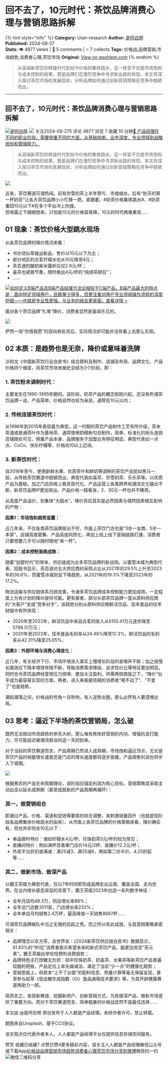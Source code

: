 # 回不去了，10元时代：茶饮品牌消费心理与营销思路拆解
{% hint style="info" %}
**Category:** User-research
**Author:** [是阿白呀](https://www.woshipm.com/u/313634)
**Published:** 2024-08-27  
**Stats:** 👁️ 4877 views | 💬 5 comments | ⭐ 7 collects
**Tags:** 价格战,品牌营销,市场趋势,消费者心理,茶饮市场
**Original:** [View on woshipm.com](https://www.woshipm.com/user-research/6104711.html)
{% endhint %}
> 从高端新茶饮的辉煌时代到如今价格的集体跳水，这一转变不仅是市场饱和与成本控制的结果，更是品牌们在激烈竞争中寻求新出路的体现。本文将深入探讨茶饮市场的发展现状，分析品牌如何通过创新营销策略在竞争中脱颖而出。

---

## 回不去了，10元时代：茶饮品牌消费心理与营销思路拆解

[![](https://static.woshipm.com/APP_U_202206_20220616115008_3303.jpeg?imageView2/1/w/72/h/72/q/100)](https://www.woshipm.com/u/313634)[是阿白呀](https://www.woshipm.com/u/313634) ![](https://static.woshipm.com/tag/1101_1@2x.png) 关注2024-08-275 评论 4877 浏览 7 收藏 10 分钟[🔗 产品经理在不同的职业阶段，需要侧重不同的方面，从基础技能、业务深度、专业领域到战略规划和管理能力。](https://ke.qidianla.com/courses/90pm)

> 从高端新茶饮的辉煌时代到如今价格的集体跳水，这一转变不仅是市场饱和与成本控制的结果，更是品牌们在激烈竞争中寻求新出路的体现。本文将深入探讨茶饮市场的发展现状，分析品牌如何通过创新营销策略在竞争中脱颖而出。

![](https://image.woshipm.com/2023/04/13/a14890d2-d9e9-11ed-889f-00163e0b5ff3.jpg)

近来，茶饮赛道可谓热闹。前有奈雪的茶上半年预亏、市值缩水，后有“秋天的第一杯奶茶“让各大茶饮品牌小小忙碌一把。紧跟着，#奶茶价格集体跳水#、#奶茶重回10元以下#在多个平台冲上热搜。  
但喧嚣之下细细想来，只怕是10元的价格容易降，10元的时代再难重现……

## 01 现象：茶饮价格大型跳水现场

从各茶饮品牌的降价情况来看：

*   书亦烧仙草推出新品，售价以10元以下为主；
*   部分地区的古茗柠檬水也从10元降至4元；
*   茶百道的酸奶紫米露折后仅2.9元/杯；
*   喜茶也紧跟节奏，限时推出4元/杯的“纯绿茶妍后”；
*   ……

[![](https://image.woshipm.com/2023/08/02/72b77e4e-30e3-11ee-88e7-00163e0b5ff3.png)如何定义B端产品及B端产品经理方法论相较于C端产品，B端产品最大的特点是：面向特定领域用户，且数量少得多，但更注重对用户专业领域操作流程的深度挖掘——也就是专业性更强，与业务的结合更紧密。查看详情 >](https://ke.qidianla.com/courses/bcpm)

面对各个茶饮品牌“扎堆“降价，消费者显然是喜闻乐见的。

![](https://image.woshipm.com/2024/08/27/40023496-6416-11ef-a08b-00163e0b5ff3.png)

俨然一场“你情我愿”的双向奔赴背后，实际情况却可能并没有看上去那么乐观。

## 02 本质：是趋势也是无奈，降价或意味着洗牌

沙利文《中国新茶饮行业白皮书》结合原料及制作、店铺及布局、品牌文化、产品价格四个维度，将茶饮市场发展史总结为3个阶段，即：

### 1\. 茶饮粉末调制时代：

主要发生在1990-1995年期间。该阶段，奶茶产品的概念刚刚兴起，还没有所谓茶饮品牌一说，产品简单、价格自然也较为亲民，通常在10元以内；

### 2\. 传统连锁茶饮时代：

从1996年到2015年表现最为典型。这一时期的茶饮产品制作工艺有所升级，茶末茶渣或普通茶叶作为基地茶、通常使用奶精粉勾兑制作。简单、标准化的街头连锁店铺随处可见，侧重产品本身、品牌服务于加盟业务特征明显，典型代表如一点点、CoCo、快乐柠檬等，价格向10以上迈进。

### 3\. 新茶饮时代：

自2016年至今，使用新鲜水果、优质茶叶和鲜奶等调制的茶饮产品犹如黑马一般，从传统茶饮赛道中脱颖而出，典型代表如喜茶、奈雪的茶、乐乐茶等。以优质产品为基础，加之门店风格上极具现代化、产品运营上各类跨界和潮流文化输出不断，新茶饮品牌IP更加突出、产品价格一路看涨，2、30元一杯也并不稀奇。

从高度产品溢价，到集体“大跳水”，降价背后其实是必然因素与偶然因素相互影响的产物：

**因素1：市场饱和趋势显露：**

近几年来，不仅各类茶饮品牌层出不穷，市面上茶饮门店也是“3步一友商、5步一本家”。店铺高度密集、产品高度同质化，再加上线上线下营销链路打通，消费者只要想要几乎可以随时随地“来一杯”。

**因素2：成本控制渐趋成熟：**

随着“加盟时代”的带来，供应链成为众多茶饮品牌的新战场。以蜜雪冰城为典型代表，招股书显示，茶百道对五大供应商的采购占比从2021年的29.5%上升至2023年的36.6%，而蜜雪冰城则呈下降趋势，从2021年的19.3%下降至2023年的17.2%。

物流运输与供应链体系日趋完善，令诸多茶饮品牌成本控制能力更加成熟，一定程度上为有计划的降价提供可能。更有甚者，部分头部茶饮品牌一度从原料供应商的“大客户”变成“竞争对手”，该趋势分别从原料供应商鲜活饮品、佳禾食品的往年财报中有所体现：

*   2020年至2022年，鲜活饮品中来自古茗的收入从8155.41万元逐步降至5788.51万元；
*   2020年至2022年，佳禾食品毛利率从24.46%降至12.3%，鲜活饮品的毛利率从42.31%降至25.05%。

**因素3：外部环境与消费心理变化：**

近几年，有关经济下行、市场环境进入事实上慢增长阶段的哀嚎声不断；加之疫情长尾效应下降本增效举措不断，导致消费需求降级、追求性价比等特征更加明显。同时也令茶饮品牌经营侧压力倍增、更加关注盈利。供需两侧周旋之下，“降价”似乎成为最容易实现的方案。再者，进入审美疲劳期的消费者“喝不动了”、“不爱了”也是趋势。

潮起潮落之间，价格战的号角一旦吹响，有人逆势出圈，那么必然有人要遗憾出局。

## 03 思考：逼近下半场的茶饮营销局，怎么破

既然无法撼动市场趋势的参天大树，那么唯有修炼好营销的内功、增强抗击打能力、尽可能延迟被潮流吞没的这一天的到来。

对于当前的茶饮赛道而言，产品周期已然进入成熟期，市场饱和逼近顶点，无论是茶饮产品的销量增长速度还是门店的增长速度都将逐步放缓，产品销售利润也将步入下坡期。

![](https://image.woshipm.com/2024/08/27/4781cef6-6417-11ef-b6b8-00163e0b5ff3.jpg)

根据弗农的产品生命周期理论，该阶段应锚定利润为核心目标，营销策略宜采取主动出击以延长成熟期（甚至成就新的产品周期再循环）：

### 其一，做营销组合

即通过产品、价格、渠道和促效等要素的综合调整，来刺激销量回升（也就是现阶段各品牌集体价格跳水的由来）。从市面上各茶饮品牌的价格策略来看，降价确实有，但也并非完全10元以下：

*   单品限时特价：诸如柠檬水4元/杯、珍珠奶茶5元/杯的较为常见；
*   直播间特价：例如满杯百香果门店价14元/2杯、直播价12.2元/杯；
*   外卖平台折扣或满减：满25减3、满35减6，再如第二份半价、4.25折起等……

### 其二，做新市场、做深产品

以霸王茶姬为典型代表，仅以7年时间即完成品牌走出云南、覆盖全国、走向世界。在业内增长疲态渐显的背景下，霸王茶姬2023年创造一系列数字神话：

*   全年月店均48.3万，同店增长率88%；
*   全年总门店数3511家，门店增长率233%；
*   全年单店月均销售2.4万杯，最高峰值一天销售8687杯……

可谓茶饮品牌梯队中当之无愧的后起之秀。而之所以有此成就，与其营销策略紧密相关：

*   品牌理念以东方茶，会世界友：《2024新茶饮供应链白皮书》数据显示，81.83%的“90后”消费者表示希望未来的新式茶饮产品，能更加突显“茶元素”。霸王茶姬此举恰恰预判消费趋势；
*   品牌特色主打控糖无负担：掐中珍珠奶茶、奶盖茶、水果茶等新茶饮产品普遍较甜的短板，产品定位上率先做减法，满足了当前“少一点”的健康化趋势；
*   营销思路上，将原本“上不了台面”的配料信息、热量计算等毫无保留呈现，甚至参与起草《低血糖生成指数（GI）食品通用技术要求》等，为其开辟健康赛道再助力一把。

简而言之，发现新赛道、挖掘新用户、创新营销方式，为其做深产品、做新市场提供了重要方向。而对于茶饮赛道而言，简单粗暴的价格战显然不是最佳选择……

本文由 @是阿白呀 原创发布于人人都是产品经理，未经作者许可，禁止转载。

题图来自Unsplash，基于CC0协议。

该文观点仅代表作者本人，人人都是产品经理平台仅提供信息存储空间服务。

赞赏 收藏已收藏7 点赞已赞4更多精彩内容，请关注人人都是产品经理微信公众号或下载App[价格战](https://www.woshipm.com/tag/%e4%bb%b7%e6%a0%bc%e6%88%98)[品牌营销](https://www.woshipm.com/tag/%e5%93%81%e7%89%8c%e8%90%a5%e9%94%80)[市场趋势](https://www.woshipm.com/tag/%e5%b8%82%e5%9c%ba%e8%b6%8b%e5%8a%bf)[消费者心理](https://www.woshipm.com/tag/%e6%b6%88%e8%b4%b9%e8%80%85%e5%bf%83%e7%90%86)[茶饮市场](https://www.woshipm.com/tag/%e8%8c%b6%e9%a5%ae%e5%b8%82%e5%9c%ba)[分享到微博](https://service.weibo.com/share/share.php?appkey=2775287854&title=回不去了，10元时代：茶饮品牌消费心理与营销思路拆解&url=https://www.woshipm.com/user-research/6104711.html&pic=https://image.woshipm.com/2023/04/13/a14890d2-d9e9-11ed-889f-00163e0b5ff3.jpg)微信扫一扫![微信二维码](https://api.pwmqr.com/qrcode/create/?url=https://www.woshipm.com/user-research/6104711.html)分享